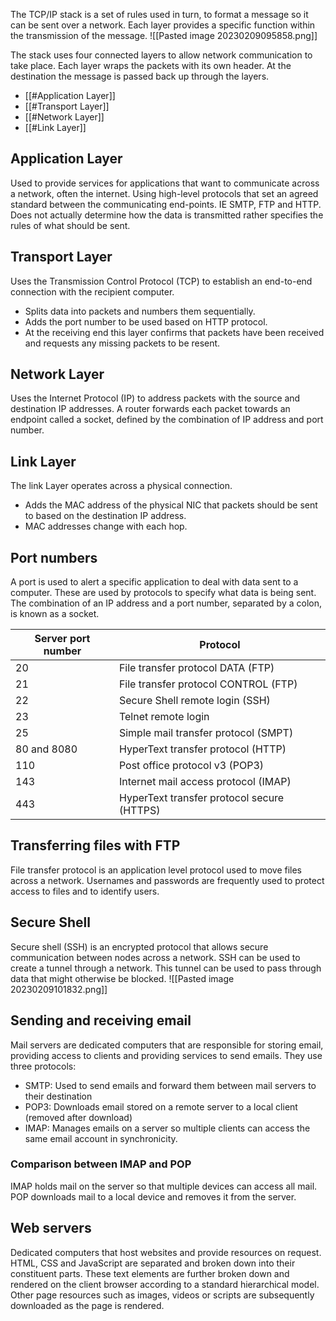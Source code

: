 The TCP/IP stack is a set of rules used in turn, to format a message so it can be sent over a network. Each layer provides a specific function within the transmission of the message. 
![[Pasted image 20230209095858.png]]

The stack uses four connected layers to allow network communication to take place. Each layer wraps the packets with its own header. At the destination the message is passed back up through the layers. 
- [[#Application Layer]]
- [[#Transport Layer]]
- [[#Network Layer]]
- [[#Link Layer]]

## Application Layer
Used to provide services for applications that want to communicate across a network, often the internet.
Using high-level protocols that set an agreed standard between the communicating end-points. IE SMTP, FTP and HTTP.
Does not actually determine how the data is transmitted rather specifies the rules of what should be sent.

## Transport Layer
Uses the Transmission Control Protocol (TCP) to establish an end-to-end connection with the recipient computer.
- Splits data into packets and numbers them sequentially.
- Adds the port number to be used based on HTTP protocol.
- At the receiving end this layer confirms that packets have been received and requests any missing packets to be resent.

## Network Layer
Uses the Internet Protocol (IP) to address packets with the source and destination IP addresses. 
A router forwards each packet towards an endpoint called a socket, defined by the combination of IP address and port number.

## Link Layer
The link Layer operates across a physical connection.
- Adds the MAC address of the physical NIC that packets should be sent to based on the destination IP address.
- MAC addresses change with each hop.

## Port numbers 
A port is used to alert a specific application to deal with data sent to a computer. These are used by protocols to specify what data is being sent. The combination of an IP address and a port number, separated by a colon, is known as a socket.

| Server port number | Protocol                             |
| ------------------ | ------------------------------------ |
| 20                 | File transfer protocol DATA (FTP)    |
| 21                 | File transfer protocol CONTROL (FTP) |
| 22                 | Secure Shell remote login (SSH)      |
| 23                 | Telnet remote login                  |
| 25                 | Simple mail transfer protocol (SMPT) |
| 80 and 8080        | HyperText transfer protocol (HTTP)   |
| 110                | Post office protocol v3 (POP3)       |
| 143                | Internet mail access protocol (IMAP) |
| 443                | HyperText transfer protocol secure (HTTPS)                                     |

## Transferring files with FTP
File transfer protocol is an application level protocol used to move files across a network. Usernames and passwords are frequently used to protect access to files and to identify users.

## Secure Shell
Secure shell (SSH) is an encrypted protocol that allows secure communication between nodes across a network. SSH can be used to create a tunnel through a network. This tunnel can be used to pass through data that might otherwise be blocked. 
![[Pasted image 20230209101832.png]]

## Sending and receiving email
Mail servers are dedicated computers that are responsible for storing email, providing access to clients and providing services to send emails.
They use three protocols:
- SMTP: Used to send emails and forward them between mail servers to their destination
- POP3: Downloads email stored on a remote server to a local client (removed after download)
- IMAP: Manages emails on a server so multiple clients can access the same email account in synchronicity.

### Comparison between IMAP and POP
IMAP holds mail on the server so that multiple devices can access all mail.
POP downloads mail to a local device and removes it from the server.

## Web servers
Dedicated computers that host websites and provide resources on request. HTML, CSS and JavaScript are separated and broken down into their constituent parts. These text elements are further broken down and rendered on the client browser according to a standard hierarchical model. Other page resources such as images, videos or scripts are subsequently downloaded as the page is rendered.